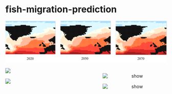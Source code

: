 # fish-migration-prediction

![imgdemo](./files/temperature.png)

<center class = "half">
<img src="https://github.com/qinglin0624/qinglin0624.github.io/blob/main/fish_migration/herring.png" width="550" align = left> <img src="https://github.com/qinglin0624/qinglin0624.github.io/blob/main/fish_migration/herring_local.gif" alt="show" width="200" align = right>
</center>

<center class = "half">
<img src="https://github.com/qinglin0624/qinglin0624.github.io/blob/main/fish_migration/mackerel.png" width="550" align = left> <img src="https://github.com/qinglin0624/qinglin0624.github.io/blob/main/fish_migration/mackerel_local.gif" alt="show" width="200" align = right>
</center>
